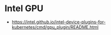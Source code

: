 # Intel GPU

- https://intel.github.io/intel-device-plugins-for-kubernetes/cmd/gpu_plugin/README.html
